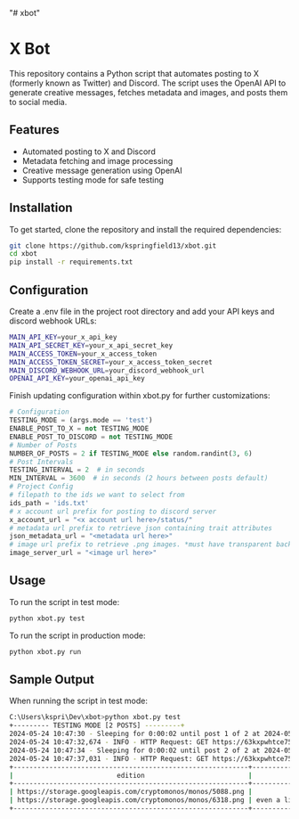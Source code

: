 "# xbot" 
# X Bot

This repository contains a Python script that automates posting to X (formerly known as Twitter) and Discord. The script uses the OpenAI API to generate creative messages, fetches metadata and images, and posts them to social media.

## Features
- Automated posting to X and Discord
- Metadata fetching and image processing
- Creative message generation using OpenAI
- Supports testing mode for safe testing

## Installation

To get started, clone the repository and install the required dependencies:

```bash
git clone https://github.com/kspringfield13/xbot.git
cd xbot
pip install -r requirements.txt
```

## Configuration

Create a .env file in the project root directory and add your API keys and discord webhook URLs:

```bash
MAIN_API_KEY=your_x_api_key
MAIN_API_SECRET_KEY=your_x_api_secret_key
MAIN_ACCESS_TOKEN=your_x_access_token
MAIN_ACCESS_TOKEN_SECRET=your_x_access_token_secret
MAIN_DISCORD_WEBHOOK_URL=your_discord_webhook_url
OPENAI_API_KEY=your_openai_api_key
```

Finish updating configuration within xbot.py for further customizations:

```python
# Configuration
TESTING_MODE = (args.mode == 'test')
ENABLE_POST_TO_X = not TESTING_MODE
ENABLE_POST_TO_DISCORD = not TESTING_MODE
# Number of Posts
NUMBER_OF_POSTS = 2 if TESTING_MODE else random.randint(3, 6)
# Post Intervals
TESTING_INTERVAL = 2  # in seconds
MIN_INTERVAL = 3600  # in seconds (2 hours between posts default)
# Project Config
# filepath to the ids we want to select from
ids_path = 'ids.txt'
# x account url prefix for posting to discord server
x_account_url = "<x account url here>/status/"
# metadata url prefix to retrieve json containing trait attributes
json_metadata_url = "<metadata url here>"
# image url prefix to retrieve .png images. *must have transparent background for random_hex_color() bacground to work
image_server_url = "<image url here>"
```

## Usage

To run the script in test mode:

```bash
python xbot.py test
```

To run the script in production mode:

```bash
python xbot.py run
```

## Sample Output

When running the script in test mode:

```bash
C:\Users\kspri\Dev\xbot>python xbot.py test
+--------- TESTING MODE [2 POSTS] ---------+
2024-05-24 10:47:30 - Sleeping for 0:00:02 until post 1 of 2 at 2024-05-24 10:47:32 AM.
2024-05-24 10:47:32,674 - INFO - HTTP Request: GET https://63kxpwhtce755f2i3qwxxmlmyosouz5mrucp3jclg2prh65ndiwq.arweave.net/9tV32PMRP96XSNwte7Fsw6TqZ6yNBP2kSzafE_utGi0/5088 "HTTP/1.1 200 OK"
2024-05-24 10:47:34 - Sleeping for 0:00:02 until post 2 of 2 at 2024-05-24 10:47:36 AM.
2024-05-24 10:47:37,031 - INFO - HTTP Request: GET https://63kxpwhtce755f2i3qwxxmlmyosouz5mrucp3jclg2prh65ndiwq.arweave.net/9tV32PMRP96XSNwte7Fsw6TqZ6yNBP2kSzafE_utGi0/6318 "HTTP/1.1 200 OK"
+-----------------------------------------------------------+------------------------------------------------------------------------------+
|                          edition                          |                               refined_message                                |
+-----------------------------------------------------------+------------------------------------------------------------------------------+
| https://storage.googleapis.com/cryptomonos/monos/5088.png |                 sleek and adventurous with a touch of charm                  |
| https://storage.googleapis.com/cryptomonos/monos/6318.png | even a lily pad needs patience to float; leap wisely and savor each ripple.  |
+-----------------------------------------------------------+------------------------------------------------------------------------------+
```